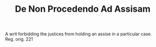 ---
title: De Non Procedendo Ad Assisam
letter: D
permalink: "/definitions/bld-de-non-procedendo-ad-assisam.html"
body: A writ forbidding the justices from holding an assise in a particular case.
  Reg. orig. 221
published_at: '2018-07-07'
source: Black's Law Dictionary 2nd Ed (1910)
layout: post
---